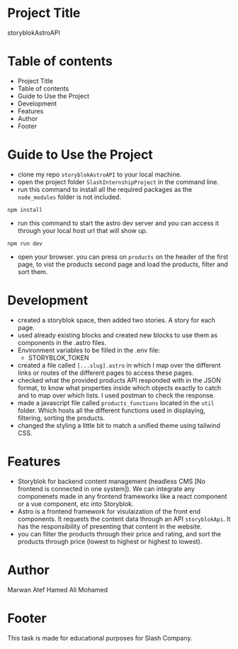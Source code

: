 # Project Title

storyblokAstroAPI

# Table of contents

- Project Title
- Table of contents
- Guide to Use the Project
- Development
- Features
- Author
- Footer

# Guide to Use the Project

- clone my repo `storyblokAstroAPI` to your local machine.
- open the project folder `SlashInternshipProject` in the command line.
- run this command to install all the required packages as the `node_modules` folder is not included.
```
npm install
```
- run this command to start the astro dev server and you can access it through your local host url that will show up.
```
npm run dev
```
- open your browser. you can press on `products` on the header of the first page, to vist the products second page and load the products, filter and sort them.  

# Development

- created a storyblok space, then added two stories. A story for each page.
- used already existing blocks and created new blocks to use them as components in the .astro files.
- Environment variables to be filled in the .env file:
  - STORYBLOK_TOKEN
- created a file called `[...slug].astro` in which I map over the different links or routes of the different pages to access these pages.
- checked what the provided products API responded with in the JSON format, to know what properties inside which objects exactly to catch and to map over which lists. I used postman to check the response.
- made a javascript file called `products_functions` located in the `util` folder. Which hosts all the different functions used in displaying, filtering, sorting the products.
- changed the styling a little bit to match a unified theme using tailwind CSS.
  
# Features

- Storyblok for backend content management (headless CMS [No frontend is connected in one system]). We can integrate any componenets made in any frontend frameworks like a react component or a vue component, etc into Storyblok.
- Astro is a frontend framework for visulaization of the front end components. It requests the content data through an API ```storyblokApi```. It has the responsibility of presenting that content in the website.
- you can filter the products through their price and rating, and sort the products through price (lowest to highest or highest to lowest).

# Author

Marwan Atef Hamed Ali Mohamed

# Footer

This task is made for educational purposes for Slash Company.
